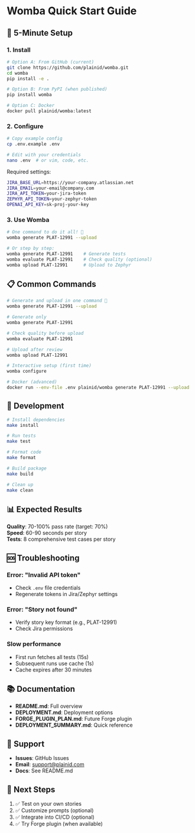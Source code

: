 # Womba Quick Start Guide

## 🚀 5-Minute Setup

### 1. Install

```bash
# Option A: From GitHub (current)
git clone https://github.com/plainid/womba.git
cd womba
pip install -e .

# Option B: From PyPI (when published)
pip install womba

# Option C: Docker
docker pull plainid/womba:latest
```

### 2. Configure

```bash
# Copy example config
cp .env.example .env

# Edit with your credentials
nano .env  # or vim, code, etc.
```

Required settings:
```bash
JIRA_BASE_URL=https://your-company.atlassian.net
JIRA_EMAIL=your-email@company.com
JIRA_API_TOKEN=your-jira-token
ZEPHYR_API_TOKEN=your-zephyr-token
OPENAI_API_KEY=sk-proj-your-key
```

### 3. Use Womba

```bash
# One command to do it all! 🚀
womba generate PLAT-12991 --upload

# Or step by step:
womba generate PLAT-12991    # Generate tests
womba evaluate PLAT-12991    # Check quality (optional)
womba upload PLAT-12991      # Upload to Zephyr
```

## 📋 Common Commands

```bash
# Generate and upload in one command 🚀
womba generate PLAT-12991 --upload

# Generate only
womba generate PLAT-12991

# Check quality before upload
womba evaluate PLAT-12991

# Upload after review
womba upload PLAT-12991

# Interactive setup (first time)
womba configure

# Docker (advanced)
docker run --env-file .env plainid/womba generate PLAT-12991 --upload
```

## 🔧 Development

```bash
# Install dependencies
make install

# Run tests
make test

# Format code
make format

# Build package
make build

# Clean up
make clean
```

## 📊 Expected Results

**Quality**: 70-100% pass rate (target: 70%)  
**Speed**: 60-90 seconds per story  
**Tests**: 8 comprehensive test cases per story  

## 🆘 Troubleshooting

### Error: "Invalid API token"
- Check `.env` file credentials
- Regenerate tokens in Jira/Zephyr settings

### Error: "Story not found"
- Verify story key format (e.g., PLAT-12991)
- Check Jira permissions

### Slow performance
- First run fetches all tests (15s)
- Subsequent runs use cache (1s)
- Cache expires after 30 minutes

## 📚 Documentation

- **README.md**: Full overview
- **DEPLOYMENT.md**: Deployment options
- **FORGE_PLUGIN_PLAN.md**: Future Forge plugin
- **DEPLOYMENT_SUMMARY.md**: Quick reference

## 💬 Support

- **Issues**: GitHub Issues
- **Email**: support@plainid.com
- **Docs**: See README.md

## 🎯 Next Steps

1. ✅ Test on your own stories
2. ✅ Customize prompts (optional)
3. ✅ Integrate into CI/CD (optional)
4. ✅ Try Forge plugin (when available)


